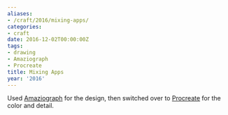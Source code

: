 ```yaml
---
aliases:
- /craft/2016/mixing-apps/
categories:
- craft
date: 2016-12-02T00:00:00Z
tags:
- drawing
- Amaziograph
- Procreate
title: Mixing Apps
year: '2016'
---
```

Used [Amaziograph][] for the design, then switched over to [Procreate][] for the
color and detail.

[Amaziograph]: http://amaziograph.com/
[Procreate]: http://procreate.si/
